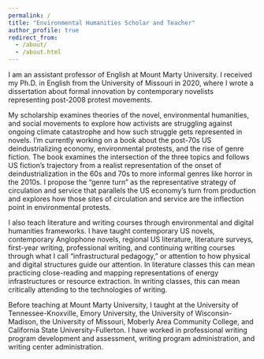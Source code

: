 ```yaml
---
permalink: /
title: "Environmental Humanities Scholar and Teacher"
author_profile: true
redirect_from: 
  - /about/
  - /about.html
---
```


I am an assistant professor of English at Mount Marty University. I received my Ph.D. in English from the University of Missouri in 2020, where I wrote a dissertation about formal innovation by contemporary novelists representing post-2008 protest movements. 

My scholarship examines theories of the novel, environmental humanities, and social movements to explore how activists are struggling against ongoing climate catastrophe and how such struggle gets represented in novels. I’m currently working on a book about the post-70s US deindustrializing economy, environmental protests, and the rise of genre fiction. The book examines the intersection of the three topics and follows US fiction’s trajectory from a realist representation of the onset of deindustrialization in the 60s and 70s to more informal genres like horror in the 2010s. I propose the “genre turn” as the representative strategy of circulation and service that parallels the US economy’s turn from production and explores how those sites of circulation and service are the inflection point in environmental protests.

I also teach literature and writing courses through environmental and digital humanities frameworks. I have taught contemporary US novels, contemporary Anglophone novels, regional US literature, literature surveys, first-year writing, professional writing, and continuing writing courses through what I call “infrastructural pedagogy,” or attention to how physical and digital structures guide our attention. In literature classes this can mean practicing close-reading and mapping representations of energy infrastructures or resource extraction. In writing classes, this can mean critically attending to the technologies of writing.

Before teaching at Mount Marty University, I taught at the University of Tennessee-Knoxville, Emory University, the University of Wisconsin-Madison, the University of Missouri, Moberly Area Community College, and California State University-Fullerton. I have worked in professional writing program development and assessment, writing program administration, and writing center administration. 
